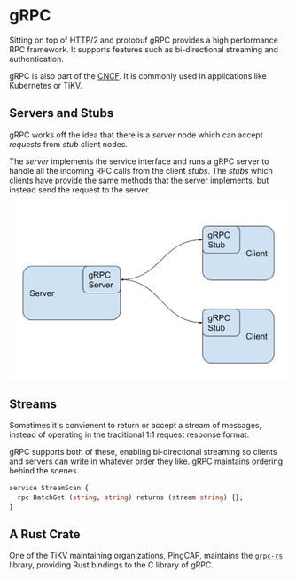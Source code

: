# gRPC

Sitting on top of HTTP/2 and protobuf gRPC provides a high performance RPC
framework. It supports features such as bi-directional streaming and authentication.

gRPC is also part of the [CNCF](https://www.cncf.io/projects/). It is commonly
used in applications like Kubernetes or TiKV.

## Servers and Stubs

gRPC works off the idea that there is a *server* node which can accept
*requests* from *stub* client nodes.

The *server* implements the service interface and runs a gRPC server to handle
all the incoming RPC calls from the client *stubs*. The *stubs* which clients
have provide the same methods that the server implements, but instead send the
request to the server.

![GRPC Server and Stub connections](grpc-server-stub.svg)

## Streams

Sometimes it's convienent to return or accept a stream of messages, instead of
operating in the traditional 1:1 request response format.

gRPC supports both of these, enabling bi-directional streaming so clients and
servers can write in whatever order they like. gRPC maintains ordering behind
the scenes.

```protobuf
service StreamScan {
  rpc BatchGet (string, string) returns (stream string) {};
}
```

## A Rust Crate

One of the TiKV maintaining organizations, PingCAP, maintains the
[`grpc-rs`](https://github.com/pingcap/grpc-rs) library, providing Rust bindings
to the C library of gRPC.
